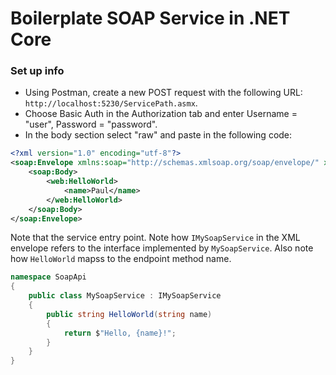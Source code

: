 # Boilerplate SOAP Service in .NET Core

### Set up info

- Using Postman, create a new POST request with the following URL: `http://localhost:5230/ServicePath.asmx`.
- Choose Basic Auth in the Authorization tab and enter Username = "user", Password = "password".
- In the body section select "raw" and paste in the following code:

```xml
<?xml version="1.0" encoding="utf-8"?>
<soap:Envelope xmlns:soap="http://schemas.xmlsoap.org/soap/envelope/" xmlns:web="IMySoapService">
    <soap:Body>
        <web:HelloWorld>
            <name>Paul</name>
        </web:HelloWorld>
    </soap:Body>
</soap:Envelope>
```

Note that the service entry point. Note how `IMySoapService` in the XML envelope refers to the interface implemented by `MySoapService`. Also note how `HelloWorld` mapss to the endpoint method name.

```csharp
namespace SoapApi
{
    public class MySoapService : IMySoapService
    {
        public string HelloWorld(string name)
        {
            return $"Hello, {name}!";
        }
    }
}
```